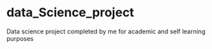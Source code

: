 # data_Science_project
Data science project completed by me for academic and self learning purposes
